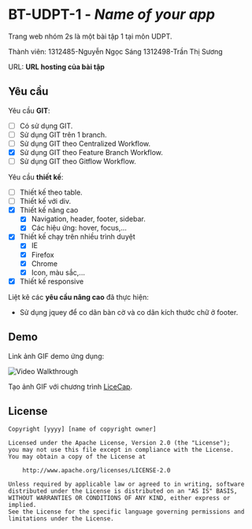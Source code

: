 ﻿# BT-UDPT-1 - *Name of your app*

Trang web nhóm 2s là một bài tập 1 tại môn UDPT.

Thành viên: 	1312485-Nguyễn Ngọc Sáng
		1312498-Trần Thị Sương

URL: **URL hosting của bài tập**

## Yêu cầu

Yêu cầu **GIT**:

* [ ] Có sử dụng GIT.
* [ ] Sử dụng GIT trên 1 branch.
* [ ] Sử dụng GIT theo Centralized Workflow.
* [X] Sử dụng GIT theo Feature Branch Workflow.
* [ ] Sử dụng GIT theo Gitflow Workflow.

Yêu cầu **thiết kế**:

* [ ] Thiết kế theo table.
* [ ] Thiết kế với div.
* [X] Thiết kế nâng cao
    * [X] Navigation, header, footer, sidebar.
    * [X] Các hiệu ứng: hover, focus,...
* [X] Thiết kế chạy trên nhiều trình duyệt
    * [X] IE
    * [X] Firefox
    * [X] Chrome
    * [X] Icon, màu sắc,...
* [X] Thiết kế responsive

Liệt kê các **yêu cầu nâng cao** đã thực hiện:
+ Sử dụng jquey để co dãn bàn cờ và co dãn kích thước chữ ở footer.

## Demo

Link ảnh GIF demo ứng dụng:

![Video Walkthrough](Demo_WebNhom.gif)

Tạo ảnh GIF với chương trình [LiceCap](http://www.cockos.com/licecap/).


## License

    Copyright [yyyy] [name of copyright owner]

    Licensed under the Apache License, Version 2.0 (the "License");
    you may not use this file except in compliance with the License.
    You may obtain a copy of the License at

        http://www.apache.org/licenses/LICENSE-2.0

    Unless required by applicable law or agreed to in writing, software
    distributed under the License is distributed on an "AS IS" BASIS,
    WITHOUT WARRANTIES OR CONDITIONS OF ANY KIND, either express or implied.
    See the License for the specific language governing permissions and
    limitations under the License.

